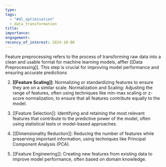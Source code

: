 ```yaml
---
type: 
tags:
  - "#ml_optimisation"
  - data_transformation
title: 
importance: 
engagement: 
recency_of_interest: 2024-10-08
---
```

Feature preprocessing refers to the process of transforming raw data into a clean and usable format for machine learning models, affter [[Data Preprocessing]]. This step is crucial for improving model performance and ensuring accurate predictions

2. **[[Feature Scaling]]**: Normalizing or standardizing features to ensure they are on a similar scale. Normalization and Scaling: Adjusting the range of features, often using techniques like min-max scaling or z-score normalization, to ensure that all features contribute equally to the model.

4. [[Feature Selection]]: Identifying and retaining the most relevant features that contribute to the predictive power of the model, often using statistical tests or model-based approaches.

5. [[Dimensionality Reduction]]: Reducing the number of features while preserving important information, using techniques like Principal Component Analysis (PCA).

6. [[Feature Engineering]]: Creating new features from existing data to improve model performance, often based on domain knowledge.
